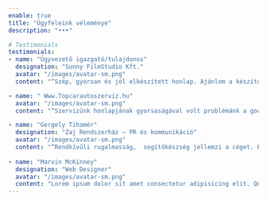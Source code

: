 ```yaml
---
enable: true
title: "Ügyfeleink véleménye"
description: "•••"

# Testimonials
testimonials:
- name: "Ügyvezető igazgató/tulajdonos"
  designation: "Sunny FilmStudio Kft."
  avatar: "/images/avatar-sm.png"
  content: "“Szép, gyorsan és jól elkészített honlap. Ajánlom a készítőt.”"

- name: " Www.Topcarautoszerviz.hu"
  avatar: "/images/avatar-sm.png"
  content: "“Szervizünk honlapjának gyorsaságával volt problémánk a google advertshöz! Egy gyors, egyszerű, letisztult honlap lett a végeredmény! Gyorsak és precízek! Mi őket ajánljuk!”"

- name: "Gergely Tihamér"
  designation: "Zaj Rendszerház – PR és kommunikáció"
  avatar: "/images/avatar-sm.png"
  content: "“Rendkívűli rugalmasság,  segítőkészség jellemzi a céget. Bármilyen ötletünk volt, megoldást találtak rá, nem véletlenül kértük fel őket a cégcsoport több weblapjának létrehozására, fejlesztésére is. Öt csillag, ajánlom.”"
  
- name: "Marvin McKinney"
  designation: "Web Designer"
  avatar: "/images/avatar-sm.png"
  content: "Lorem ipsum dolor sit amet consectetur adipisicing elit. Qui iusto illo molestias, assumenda expedita commodi inventore non itaque molestiae voluptatum dolore, facilis sapiente, repellat veniam."
---
```

